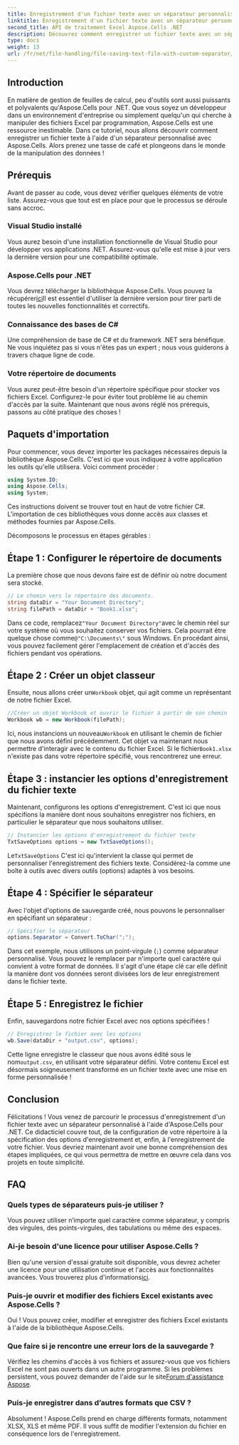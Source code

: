 ```yaml
---
title: Enregistrement d'un fichier texte avec un séparateur personnalisé
linktitle: Enregistrement d'un fichier texte avec un séparateur personnalisé
second_title: API de traitement Excel Aspose.Cells .NET
description: Découvrez comment enregistrer un fichier texte avec un séparateur personnalisé à l'aide d'Aspose.Cells pour .NET. Guide étape par étape et conseils inclus.
type: docs
weight: 13
url: /fr/net/file-handling/file-saving-text-file-with-custom-separator/
---
```

## Introduction
En matière de gestion de feuilles de calcul, peu d'outils sont aussi puissants et polyvalents qu'Aspose.Cells pour .NET. Que vous soyez un développeur dans un environnement d'entreprise ou simplement quelqu'un qui cherche à manipuler des fichiers Excel par programmation, Aspose.Cells est une ressource inestimable. Dans ce tutoriel, nous allons découvrir comment enregistrer un fichier texte à l'aide d'un séparateur personnalisé avec Aspose.Cells. Alors prenez une tasse de café et plongeons dans le monde de la manipulation des données !
## Prérequis
Avant de passer au code, vous devez vérifier quelques éléments de votre liste. Assurez-vous que tout est en place pour que le processus se déroule sans accroc.
### Visual Studio installé
Vous aurez besoin d'une installation fonctionnelle de Visual Studio pour développer vos applications .NET. Assurez-vous qu'elle est mise à jour vers la dernière version pour une compatibilité optimale.
### Aspose.Cells pour .NET
 Vous devrez télécharger la bibliothèque Aspose.Cells. Vous pouvez la récupérer[ici](https://releases.aspose.com/cells/net/)Il est essentiel d'utiliser la dernière version pour tirer parti de toutes les nouvelles fonctionnalités et correctifs.
### Connaissance des bases de C#
Une compréhension de base de C# et du framework .NET sera bénéfique. Ne vous inquiétez pas si vous n'êtes pas un expert ; nous vous guiderons à travers chaque ligne de code.
### Votre répertoire de documents
Vous aurez peut-être besoin d'un répertoire spécifique pour stocker vos fichiers Excel. Configurez-le pour éviter tout problème lié au chemin d'accès par la suite.
Maintenant que nous avons réglé nos prérequis, passons au côté pratique des choses !
## Paquets d'importation
Pour commencer, vous devez importer les packages nécessaires depuis la bibliothèque Aspose.Cells. C'est ici que vous indiquez à votre application les outils qu'elle utilisera. Voici comment procéder :
```csharp
using System.IO;
using Aspose.Cells;
using System;
```
Ces instructions doivent se trouver tout en haut de votre fichier C#. L'importation de ces bibliothèques vous donne accès aux classes et méthodes fournies par Aspose.Cells.

Décomposons le processus en étapes gérables :
## Étape 1 : Configurer le répertoire de documents
La première chose que nous devons faire est de définir où notre document sera stocké. 
```csharp
// Le chemin vers le répertoire des documents.
string dataDir = "Your Document Directory";
string filePath = dataDir + "Book1.xlsx";
```
 Dans ce code, remplacez`"Your Document Directory"`avec le chemin réel sur votre système où vous souhaitez conserver vos fichiers. Cela pourrait être quelque chose comme`@"C:\Documents\"` sous Windows. En procédant ainsi, vous pouvez facilement gérer l'emplacement de création et d'accès des fichiers pendant vos opérations.
## Étape 2 : Créer un objet classeur
 Ensuite, nous allons créer un`Workbook` objet, qui agit comme un représentant de notre fichier Excel. 
```csharp
//Créer un objet Workbook et ouvrir le fichier à partir de son chemin
Workbook wb = new Workbook(filePath);
```
 Ici, nous instancions un nouveau`Workbook` en utilisant le chemin de fichier que nous avons défini précédemment. Cet objet va maintenant nous permettre d'interagir avec le contenu du fichier Excel. Si le fichier`Book1.xlsx` n'existe pas dans votre répertoire spécifié, vous rencontrerez une erreur.
## Étape 3 : instancier les options d'enregistrement du fichier texte
Maintenant, configurons les options d'enregistrement. C'est ici que nous spécifions la manière dont nous souhaitons enregistrer nos fichiers, en particulier le séparateur que nous souhaitons utiliser.
```csharp
// Instancier les options d'enregistrement du fichier texte
TxtSaveOptions options = new TxtSaveOptions();
```
 Le`TxtSaveOptions` C'est ici qu'intervient la classe qui permet de personnaliser l'enregistrement des fichiers texte. Considérez-la comme une boîte à outils avec divers outils (options) adaptés à vos besoins.
## Étape 4 : Spécifier le séparateur
Avec l'objet d'options de sauvegarde créé, nous pouvons le personnaliser en spécifiant un séparateur :
```csharp
// Spécifier le séparateur
options.Separator = Convert.ToChar(";");
```
Dans cet exemple, nous utilisons un point-virgule (`;`) comme séparateur personnalisé. Vous pouvez le remplacer par n'importe quel caractère qui convient à votre format de données. Il s'agit d'une étape clé car elle définit la manière dont vos données seront divisées lors de leur enregistrement dans le fichier texte.
## Étape 5 : Enregistrez le fichier
Enfin, sauvegardons notre fichier Excel avec nos options spécifiées !
```csharp
// Enregistrez le fichier avec les options
wb.Save(dataDir + "output.csv", options);
```
 Cette ligne enregistre le classeur que nous avons édité sous le nom`output.csv`, en utilisant votre séparateur défini. Votre contenu Excel est désormais soigneusement transformé en un fichier texte avec une mise en forme personnalisée !
## Conclusion
Félicitations ! Vous venez de parcourir le processus d'enregistrement d'un fichier texte avec un séparateur personnalisé à l'aide d'Aspose.Cells pour .NET. Ce didacticiel couvre tout, de la configuration de votre répertoire à la spécification des options d'enregistrement et, enfin, à l'enregistrement de votre fichier. Vous devriez maintenant avoir une bonne compréhension des étapes impliquées, ce qui vous permettra de mettre en œuvre cela dans vos projets en toute simplicité.
## FAQ
### Quels types de séparateurs puis-je utiliser ?
Vous pouvez utiliser n’importe quel caractère comme séparateur, y compris des virgules, des points-virgules, des tabulations ou même des espaces.
### Ai-je besoin d'une licence pour utiliser Aspose.Cells ?
 Bien qu'une version d'essai gratuite soit disponible, vous devrez acheter une licence pour une utilisation continue et l'accès aux fonctionnalités avancées. Vous trouverez plus d'informations[ici](https://purchase.aspose.com/buy).
### Puis-je ouvrir et modifier des fichiers Excel existants avec Aspose.Cells ?
Oui ! Vous pouvez créer, modifier et enregistrer des fichiers Excel existants à l'aide de la bibliothèque Aspose.Cells.
### Que faire si je rencontre une erreur lors de la sauvegarde ?
Vérifiez les chemins d'accès à vos fichiers et assurez-vous que vos fichiers Excel ne sont pas ouverts dans un autre programme. Si les problèmes persistent, vous pouvez demander de l'aide sur le site[Forum d'assistance Aspose](https://forum.aspose.com/c/cells/9).
### Puis-je enregistrer dans d’autres formats que CSV ?
Absolument ! Aspose.Cells prend en charge différents formats, notamment XLSX, XLS et même PDF. Il vous suffit de modifier l'extension du fichier en conséquence lors de l'enregistrement.